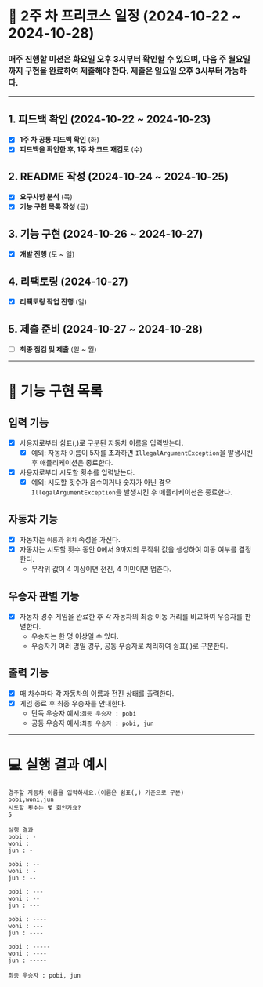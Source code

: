 # 📅 2주 차 프리코스 일정 (2024-10-22 ~ 2024-10-28)

### 매주 진행할 미션은 화요일 오후 3시부터 확인할 수 있으며, 다음 주 월요일까지 구현을 완료하여 제출해야 한다. 제출은 일요일 오후 3시부터 가능하다.

---

## 1. 피드백 확인 (2024-10-22 ~ 2024-10-23)

- [x] **1주 차 공통 피드백 확인** (화)
- [x] **피드백을 확인한 후, 1주 차 코드 재검토** (수)

## 2. README 작성 (2024-10-24 ~ 2024-10-25)

- [x] **요구사항 분석** (목)
- [x] **기능 구현 목록 작성** (금)

## 3. 기능 구현 (2024-10-26 ~ 2024-10-27)

- [x] **개발 진행** (토 ~ 일)

## 4. 리팩토링 (2024-10-27)

- [x] **리팩토링 작업 진행** (일)

## 5. 제출 준비 (2024-10-27 ~ 2024-10-28)

- [ ] **최종 점검 및 제출** (일 ~ 월)

---

# 🚀 기능 구현 목록

## 입력 기능

- [x] 사용자로부터 쉼표(,)로 구분된 자동차 이름을 입력받는다.
  - [x] 예외: 자동차 이름이 5자를 초과하면 `IllegalArgumentException`을 발생시킨 후 애플리케이션은 종료한다.
- [x] 사용자로부터 시도할 횟수를 입력받는다.
  - [x] 예외: 시도할 횟수가 음수이거나 숫자가 아닌 경우 `IllegalArgumentException`을 발생시킨 후 애플리케이션은 종료한다.

## 자동차 기능

- [x] 자동차는 `이름`과 `위치` 속성을 가진다.
- [x] 자동차는 시도할 횟수 동안 0에서 9까지의 무작위 값을 생성하여 이동 여부를 결정한다.
  - 무작위 값이 4 이상이면 전진, 4 미만이면 멈춘다.

## 우승자 판별 기능

- [x] 자동차 경주 게임을 완료한 후 각 자동차의 최종 이동 거리를 비교하여 우승자를 판별한다.
  - 우승자는 한 명 이상일 수 있다.
  - 우승자가 여러 명일 경우, 공동 우승자로 처리하여 쉼표(,)로 구분한다.

## 출력 기능

- [x] 매 차수마다 각 자동차의 이름과 전진 상태를 출력한다.
- [x] 게임 종료 후 최종 우승자를 안내한다.
  - 단독 우승자 예시:`최종 우승자 : pobi`
  - 공동 우승자 예시:`최종 우승자 : pobi, jun`

---

# 💻 실행 결과 예시
```
경주할 자동차 이름을 입력하세요.(이름은 쉼표(,) 기준으로 구분)
pobi,woni,jun
시도할 횟수는 몇 회인가요?
5

실행 결과
pobi : -
woni : 
jun : -

pobi : --
woni : -
jun : --

pobi : ---
woni : --
jun : ---

pobi : ----
woni : ---
jun : ----

pobi : -----
woni : ----
jun : -----

최종 우승자 : pobi, jun
```
